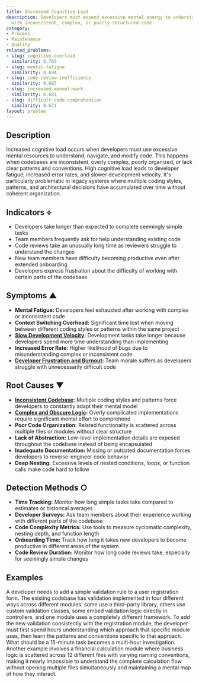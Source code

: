 ```yaml
---
title: Increased Cognitive Load
description: Developers must expend excessive mental energy to understand and work
  with inconsistent, complex, or poorly structured code.
category:
- Process
- Maintenance
- Quality
related_problems:
- slug: cognitive-overload
  similarity: 0.765
- slug: mental-fatigue
  similarity: 0.694
- slug: code-review-inefficiency
  similarity: 0.685
- slug: increased-manual-work
  similarity: 0.681
- slug: difficult-code-comprehension
  similarity: 0.671
layout: problem
---
```


## Description

Increased cognitive load occurs when developers must use excessive mental resources to understand, navigate, and modify code. This happens when codebases are inconsistent, overly complex, poorly organized, or lack clear patterns and conventions. High cognitive load leads to developer fatigue, increased error rates, and slower development velocity. It's particularly problematic in legacy systems where multiple coding styles, patterns, and architectural decisions have accumulated over time without coherent organization.

## Indicators ⟡
- Developers take longer than expected to complete seemingly simple tasks
- Team members frequently ask for help understanding existing code
- Code reviews take an unusually long time as reviewers struggle to understand the changes
- New team members have difficulty becoming productive even after extended onboarding
- Developers express frustration about the difficulty of working with certain parts of the codebase

## Symptoms ▲
- **Mental Fatigue:** Developers feel exhausted after working with complex or inconsistent code
- **Context Switching Overhead:** Significant time lost when moving between different coding styles or patterns within the same project
- **[Slow Development Velocity](slow-development-velocity.md):** Development tasks take longer because developers spend more time understanding than implementing
- **Increased Error Rate:** Higher likelihood of bugs due to misunderstanding complex or inconsistent code
- **[Developer Frustration and Burnout](developer-frustration-and-burnout.md):** Team morale suffers as developers struggle with unnecessarily difficult code

## Root Causes ▼
- **[Inconsistent Codebase](inconsistent-codebase.md):** Multiple coding styles and patterns force developers to constantly adapt their mental model
- **[Complex and Obscure Logic](complex-and-obscure-logic.md):** Overly complicated implementations require significant mental effort to comprehend
- **Poor Code Organization:** Related functionality is scattered across multiple files or modules without clear structure
- **Lack of Abstraction:** Low-level implementation details are exposed throughout the codebase instead of being encapsulated
- **Inadequate Documentation:** Missing or outdated documentation forces developers to reverse-engineer code behavior
- **Deep Nesting:** Excessive levels of nested conditions, loops, or function calls make code hard to follow

## Detection Methods ○
- **Time Tracking:** Monitor how long simple tasks take compared to estimates or historical averages
- **Developer Surveys:** Ask team members about their experience working with different parts of the codebase
- **Code Complexity Metrics:** Use tools to measure cyclomatic complexity, nesting depth, and function length
- **Onboarding Time:** Track how long it takes new developers to become productive in different areas of the system
- **Code Review Duration:** Monitor how long code reviews take, especially for seemingly simple changes

## Examples

A developer needs to add a simple validation rule to a user registration form. The existing codebase has validation implemented in four different ways across different modules: some use a third-party library, others use custom validation classes, some embed validation logic directly in controllers, and one module uses a completely different framework. To add the new validation consistently with the registration module, the developer must first spend hours understanding which approach that specific module uses, then learn the patterns and conventions specific to that approach. What should be a 15-minute task becomes a multi-hour investigation. Another example involves a financial calculation module where business logic is scattered across 12 different files with varying naming conventions, making it nearly impossible to understand the complete calculation flow without opening multiple files simultaneously and maintaining a mental map of how they interact.